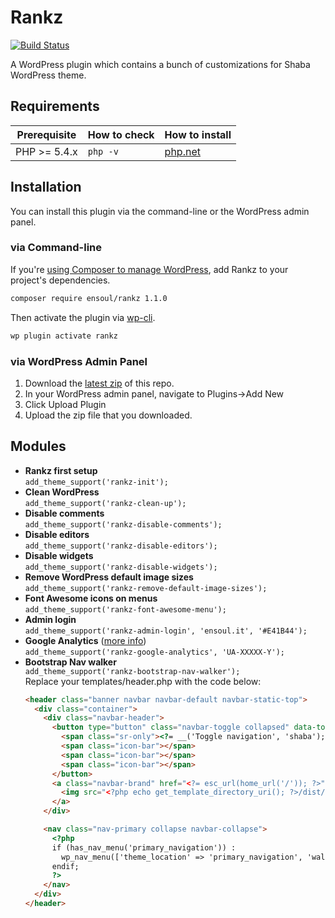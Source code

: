 # Rankz
[![Build Status](https://travis-ci.org/itsensoul/rankz.svg?branch=master)](https://travis-ci.org/itsensoul/rankz)

A WordPress plugin which contains a bunch of customizations for Shaba WordPress theme.

## Requirements

<table>
  <thead>
    <tr>
      <th>Prerequisite</th>
      <th>How to check</th>
      <th>How to install</th>
    </tr>
  </thead>
  <tbody>
    <tr>
      <td>PHP &gt;= 5.4.x</td>
      <td><code>php -v</code></td>
      <td>
        <a href="http://php.net/manual/en/install.php">php.net</a>
      </td>
    </tr>
  </tbody>
</table>

## Installation

You can install this plugin via the command-line or the WordPress admin panel.

### via Command-line

If you're [using Composer to manage WordPress](https://roots.io/using-composer-with-wordpress/), add Rankz to your project's dependencies.

```sh
composer require ensoul/rankz 1.1.0
```

Then activate the plugin via [wp-cli](http://wp-cli.org/commands/plugin/activate/).

```sh
wp plugin activate rankz
```

### via WordPress Admin Panel

1. Download the [latest zip](https://github.com/itsensoul/rankz/releases/latest) of this repo.
2. In your WordPress admin panel, navigate to Plugins->Add New
3. Click Upload Plugin
4. Upload the zip file that you downloaded.

## Modules

* **Rankz first setup**<br>
  `add_theme_support('rankz-init');`
* **Clean WordPress**<br>
  `add_theme_support('rankz-clean-up');`
* **Disable comments**<br>
  `add_theme_support('rankz-disable-comments');`
* **Disable editors**<br>
  `add_theme_support('rankz-disable-editors');`
* **Disable widgets**<br>
  `add_theme_support('rankz-disable-widgets');`
* **Remove WordPress default image sizes**<br>
  `add_theme_support('rankz-remove-default-image-sizes');`
* **Font Awesome icons on menus**<br>
  `add_theme_support('rankz-font-awesome-menu');`
* **Admin login**<br>
  `add_theme_support('rankz-admin-login', 'ensoul.it', '#E41B44');`
* **Google Analytics** ([more info](https://github.com/itsensoul/rankz/wiki/Google-Analytics))<br>
  `add_theme_support('rankz-google-analytics', 'UA-XXXXX-Y');`
* **Bootstrap Nav walker**<br>
  `add_theme_support('rankz-bootstrap-nav-walker');`<br>
  Replace your templates/header.php with the code below:
  ```html
  <header class="banner navbar navbar-default navbar-static-top">
    <div class="container">
      <div class="navbar-header">
        <button type="button" class="navbar-toggle collapsed" data-toggle="collapse" data-target=".navbar-collapse">
          <span class="sr-only"><?= __('Toggle navigation', 'shaba'); ?></span>
          <span class="icon-bar"></span>
          <span class="icon-bar"></span>
          <span class="icon-bar"></span>
        </button>
        <a class="navbar-brand" href="<?= esc_url(home_url('/')); ?>">
          <img src="<?php echo get_template_directory_uri(); ?>/dist/images/logo.svg" onerror="this.onerror=null; this.src='<?php echo get_template_directory_uri(); ?>/dist/images/logo.png'" alt="<?php bloginfo('name'); ?>" title="<?php bloginfo('name'); ?>">
        </a>
      </div>

      <nav class="nav-primary collapse navbar-collapse">
        <?php
        if (has_nav_menu('primary_navigation')) :
          wp_nav_menu(['theme_location' => 'primary_navigation', 'walker' => new Ensoul\Rankz\BootstrapNavWalker\NavWalker(), 'menu_class' => 'nav navbar-nav']);
        endif;
        ?>
      </nav>
    </div>
  </header>
  ```
